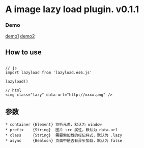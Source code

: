 # A image lazy load plugin. v0.1.1

### Demo

[demo1](http://jeffdeng.me/lazyload/docs/index1.html)
[demo2](http://jeffdeng.me/lazyload/docs/index2.html)

## How to use

```

// js
import lazyload from 'lazyload.es6.js'

lazyload()

// html 
<img class="lazy" data-url="http://xxxx.png" />

```

## 参数
```
* container {Element} 监听元素，默认为 window
* prefix    {String}  图片 src 属性，默认为 data-url
* class     {String}  需要懒加载的标记样式，默认为 .lazy
* async     {Bealoon} 页面中是否有异步加载，默认为 false
```

